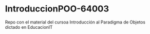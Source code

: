 # IntroduccionPOO-64003
Repo con el material del cursoa Introducción al Paradigma de Objetos dictado en EducacionIT
